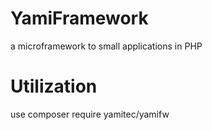 # YamiFramework
a microframework to small applications in PHP
# Utilization

use composer require yamitec/yamifw

